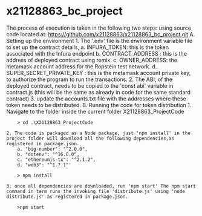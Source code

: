 
# x21128863_bc_project
The process of execution is taken in the following two steps: using source code located at:
 https://github.com/x21128863/x21128863_bc_project.git
A. Setting up the environment
    1. The '.env' file is the environment variable file to set up the contract details, 
        a. INFURA_TOKEN: this is the token associated with the Infura endpoint
        b. CONTRACT_ADDRESS : this is the address of deployed contract using remix.
        c. OWNER_ADDRESS: the metamask account address for the Ropstein test network.
        d. SUPER_SECRET_PRIVATE_KEY : this is the metamask account private key, to authorize the program to run the transactions.
    2. The ABI, of the deployed contract, needs to be copied to the 'const abi' variable in contract.js (this will be the same as already in code for the same standard contract) 
    3. update the accounts.txt file with the addresses where these token needs to be distributed.
B. Running the code for token distribution
    1. Navigate to the folder inside the current folder X21128863_ProjectCode

        > cd .\X21128863_ProjectCode

    2. The code is packaged as a Node package, just 'npm install' in the project folder will download all the following dependencies,as registered in package.json.
        a. "big-number": "^2.0.0",
        b. "dotenv": "^16.0.0",
        c. "ethereumjs-tx": "^2.1.2",
        d. "web3": "^1.7.1"'

        > npm install

    3. once all dependencies are downloaded, run 'npm start' The npm start command in term runs the invoking file 'distribute.js' using 'node distribute.js' as registered in package.json.
            
        >npm start
